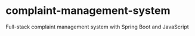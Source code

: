 # complaint-management-system
Full-stack complaint management system with Spring Boot and JavaScript
